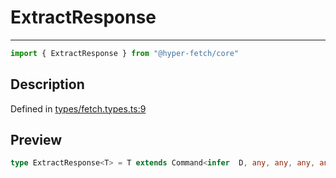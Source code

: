 

# ExtractResponse

<div class="api-docs__separator" data-reactroot="">

---

</div><div class="api-docs__import" data-reactroot="">

```ts
import { ExtractResponse } from "@hyper-fetch/core"
```

</div><div class="api-docs__section">

## Description

</div><div class="api-docs__description"><span class="api-docs__do-not-parse">



</span></div><p class="api-docs__definition">

Defined in [types/fetch.types.ts:9](https://github.com/BetterTyped/hyper-fetch/blob/c746dc1f/packages/core/src/types/fetch.types.ts#L9)

</p><div class="api-docs__section">

## Preview

</div><div class="api-docs__preview type single">

```ts
type ExtractResponse<T> = T extends Command<infer  D, any, any, any, any, any, any, any, any, any> ? D : never;
```

</div>